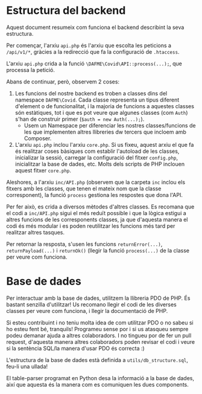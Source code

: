 # Estructura del backend
Aquest document resumeix com funciona el backend describint la seva estructura.

Per començar, l'arxiu `api.php` és l'arxiu que escolta les peticions a `/api/v1/*`, gràcies a la redirecció que fa la configuració de `.htaccess`.

L'arxiu `api.php` crida a la funció `\DAFME\Covid\API::process(...);`, que processa la petició.

Abans de continuar, però, observem 2 coses:

1. Les funcions del nostre backend es troben a classes dins del namespace `DAFME\Covid`. Cada classe representa un tipus diferent d'element o de funcionalitat, i la majoria de funcions a aquestes classes són estàtiques, tot i que es pot veure que algunes classes (com `Auth`) s'han de construir primer (`$auth = new Auth(...);`).
   - Usem un Namespace per diferenciar les nostres classes/funcions de les que implementen altres llibreries dw tercers que incloem amb Composer.
2. L'arxiu `api.php` inclou l'arxiu `core.php`. Si us fixeu, aquest arxiu el que fa és realitzar coses bàsiques com establir l'autoload de les classes, inicializar la sessió, carregar la configuració del fitxer `config.php`, inicialitzar la base de dades, etc. Molts dels scripts de PHP inclouen aquest fitxer `core.php`.

Aleshores, a l'arxiu `inc/API.php` (observem que la carpeta `inc` inclou els fitxers amb les classes, que tenen el mateix nom que la classe corresponent), la funció `process` gestiona les respostes que dona l'API.

Per fer això, es crida a diversos mètodes d'altres classes. Es recomana que el codi a `inc/API.php` sigui el més reduït possible i que la lògica estigui a altres funcions de les corresponents classes, ja que d'aquesta manera el codi és més modular i es poden reutilitzar les funcions més tard per realitzar altres tasques.

Per retornar la resposta, s'usen les funcions `returnError(...)`, `returnPayload(...)` i `returnOk()` (llegir la funció `process(...)` de la classe per veure com funciona.

# Base de dades
Per interactuar amb la base de dades, utilitzem la llibreria PDO de PHP. És bastant senzilla d'utilitzar! Us recomano llegir el codi de les diverses classes per veure com funciona, i llegir la documentació de PHP.

Si esteu contribuint i no teniu molta idea de com utilitzar PDO o no sabeu si ho esteu fent bé, tranquils! Programeu sense por i si us atasqueu sempre podeu demanar ajuda a altres colaboradors. I no tingueu por de fer un pull request, d'aquesta manera altres colaboradors poden revisar el codi i veure si la sentència SQL/la manera d'usar PDO és correcta :)

L'estructura de la base de dades està definida a `utils/db_structure.sql`, feu-li una ullada!

El table-parser programat en Python desa la informació a la base de dades, així que aquesta és la manera com es comuniquen les dues components.

